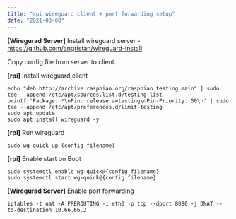 ```yaml
---
title: "rpi wireguard client + port forwarding setup"
date: "2021-03-08"
---
```


**[Wiregurad Server]** Install wireguard server - https://github.com/angristan/wireguard-install

Copy config file from server to client.

**[rpi]** Install wireguard client
```
echo "deb http://archive.raspbian.org/raspbian testing main" | sudo tee --append /etc/apt/sources.list.d/testing.list
printf 'Package: *\nPin: release a=testing\nPin-Priority: 50\n' | sudo tee --append /etc/apt/preferences.d/limit-testing
sudo apt update
sudo apt install wireguard -y
```
**[rpi]** Run wireguard
```
sudo wg-quick up {config filename}
```
**[rpi]** Enable start on Boot
```
sudo systemctl enable wg-quick@{config filename}
sudo systemctl start wg-quick@{config filename}
```
**[Wiregurad Server]** Enable port forwarding
```
iptables -t nat -A PREROUTING -i eth0 -p tcp --dport 8080 -j DNAT --to-destination 10.66.66.2
```

